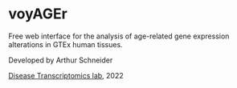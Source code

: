 # voyAGEr

Free web interface for the analysis of age-related gene expression alterations in GTEx human tissues.

Developed by Arthur Schneider

[Disease Transcriptomics lab](https://imm.medicina.ulisboa.pt/group/distrans), 2022
